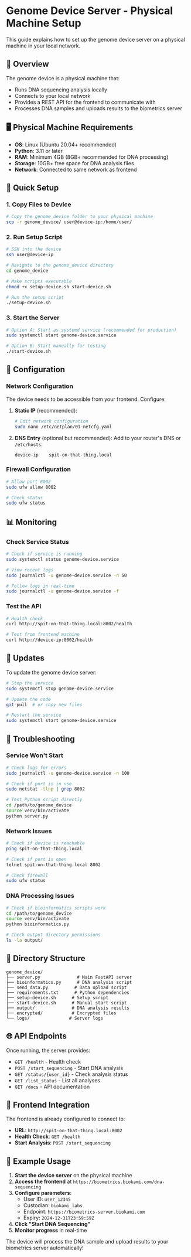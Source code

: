 # Genome Device Server - Physical Machine Setup

This guide explains how to set up the genome device server on a physical machine in your local network.

## 🧬 Overview

The genome device is a physical machine that:
- Runs DNA sequencing analysis locally
- Connects to your local network
- Provides a REST API for the frontend to communicate with
- Processes DNA samples and uploads results to the biometrics server

## 🖥️ Physical Machine Requirements

- **OS**: Linux (Ubuntu 20.04+ recommended)
- **Python**: 3.11 or later
- **RAM**: Minimum 4GB (8GB+ recommended for DNA processing)
- **Storage**: 10GB+ free space for DNA analysis files
- **Network**: Connected to same network as frontend

## 🚀 Quick Setup

### 1. Copy Files to Device
```bash
# Copy the genome_device folder to your physical machine
scp -r genome_device/ user@device-ip:/home/user/
```

### 2. Run Setup Script
```bash
# SSH into the device
ssh user@device-ip

# Navigate to the genome_device directory
cd genome_device

# Make scripts executable
chmod +x setup-device.sh start-device.sh

# Run the setup script
./setup-device.sh
```

### 3. Start the Server
```bash
# Option A: Start as systemd service (recommended for production)
sudo systemctl start genome-device.service

# Option B: Start manually for testing
./start-device.sh
```

## 🔧 Configuration

### Network Configuration
The device needs to be accessible from your frontend. Configure:

1. **Static IP** (recommended):
   ```bash
   # Edit network configuration
   sudo nano /etc/netplan/01-netcfg.yaml
   ```

2. **DNS Entry** (optional but recommended):
   Add to your router's DNS or `/etc/hosts`:
   ```
   device-ip    spit-on-that-thing.local
   ```

### Firewall Configuration
```bash
# Allow port 8002
sudo ufw allow 8002

# Check status
sudo ufw status
```

## 📊 Monitoring

### Check Service Status
```bash
# Check if service is running
sudo systemctl status genome-device.service

# View recent logs
sudo journalctl -u genome-device.service -n 50

# Follow logs in real-time
sudo journalctl -u genome-device.service -f
```

### Test the API
```bash
# Health check
curl http://spit-on-that-thing.local:8002/health

# Test from frontend machine
curl http://device-ip:8002/health
```

## 🔄 Updates

To update the genome device server:

```bash
# Stop the service
sudo systemctl stop genome-device.service

# Update the code
git pull  # or copy new files

# Restart the service
sudo systemctl start genome-device.service
```

## 🐛 Troubleshooting

### Service Won't Start
```bash
# Check logs for errors
sudo journalctl -u genome-device.service -n 100

# Check if port is in use
sudo netstat -tlnp | grep 8002

# Test Python script directly
cd /path/to/genome_device
source venv/bin/activate
python server.py
```

### Network Issues
```bash
# Check if device is reachable
ping spit-on-that-thing.local

# Check if port is open
telnet spit-on-that-thing.local 8002

# Check firewall
sudo ufw status
```

### DNA Processing Issues
```bash
# Check if bioinformatics scripts work
cd /path/to/genome_device
source venv/bin/activate
python bioinformatics.py

# Check output directory permissions
ls -la output/
```

## 📁 Directory Structure

```
genome_device/
├── server.py              # Main FastAPI server
├── bioinformatics.py      # DNA analysis script
├── send_data.py          # Data upload script
├── requirements.txt      # Python dependencies
├── setup-device.sh      # Setup script
├── start-device.sh      # Manual start script
├── output/              # DNA analysis results
├── encrypted/           # Encrypted files
└── logs/               # Server logs
```

## 🌐 API Endpoints

Once running, the server provides:

- `GET /health` - Health check
- `POST /start_sequencing` - Start DNA analysis
- `GET /status/{user_id}` - Check analysis status
- `GET /list_status` - List all analyses
- `GET /docs` - API documentation

## 🔗 Frontend Integration

The frontend is already configured to connect to:
- **URL**: `http://spit-on-that-thing.local:8002`
- **Health Check**: `GET /health`
- **Start Analysis**: `POST /start_sequencing`

## 📝 Example Usage

1. **Start the device server** on the physical machine
2. **Access the frontend** at `https://biometrics.biokami.com/dna-sequencing`
3. **Configure parameters**:
   - User ID: `user_12345`
   - Custodian: `biokami_labs`
   - Endpoint: `https://biometrics-server.biokami.com`
   - Expiry: `2024-12-31T23:59:59Z`
4. **Click "Start DNA Sequencing"**
5. **Monitor progress** in real-time

The device will process the DNA sample and upload results to your biometrics server automatically!
